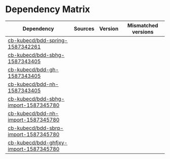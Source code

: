 # Dependency Matrix

Dependency | Sources | Version | Mismatched versions
---------- | ------- | ------- | -------------------
[cb-kubecd/bdd-spring-1587342261](https://github.com/cb-kubecd/bdd-spring-1587342261.git) |  | []() | 
[cb-kubecd/bdd-sbhg-1587343405](https://github.com/cb-kubecd/bdd-sbhg-1587343405.git) |  | []() | 
[cb-kubecd/bdd-gh-1587343405](https://github.com/cb-kubecd/bdd-gh-1587343405.git) |  | []() | 
[cb-kubecd/bdd-nh-1587343405](https://github.com/cb-kubecd/bdd-nh-1587343405.git) |  | []() | 
[cb-kubecd/bdd-sbhg-import-1587345780](https://github.com/cb-kubecd/bdd-sbhg-import-1587345780.git) |  | []() | 
[cb-kubecd/bdd-nh-import-1587345780](https://github.com/cb-kubecd/bdd-nh-import-1587345780.git) |  | []() | 
[cb-kubecd/bdd-sbrp-import-1587345780](https://github.com/cb-kubecd/bdd-sbrp-import-1587345780.git) |  | []() | 
[cb-kubecd/bdd-ghfjxy-import-1587345780](https://github.com/cb-kubecd/bdd-ghfjxy-import-1587345780.git) |  | []() | 
